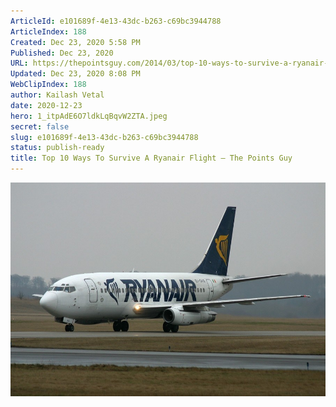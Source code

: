 ```yaml
---
ArticleId: e101689f-4e13-43dc-b263-c69bc3944788
ArticleIndex: 188
Created: Dec 23, 2020 5:58 PM
Published: Dec 23, 2020
URL: https://thepointsguy.com/2014/03/top-10-ways-to-survive-a-ryanair-flight/
Updated: Dec 23, 2020 8:08 PM
WebClipIndex: 188
author: Kailash Vetal
date: 2020-12-23
hero: 1_itpAdE6O7ldkLqBqvW2ZTA.jpeg
secret: false
slug: e101689f-4e13-43dc-b263-c69bc3944788
status: publish-ready
title: Top 10 Ways To Survive A Ryanair Flight – The Points Guy
---
```

![Ryanair_737-200_EI-CKS.jpg](188%20cd1fc1e11e464100815b8d604eb4def4/Ryanair_737-200_EI-CKS.jpg)
